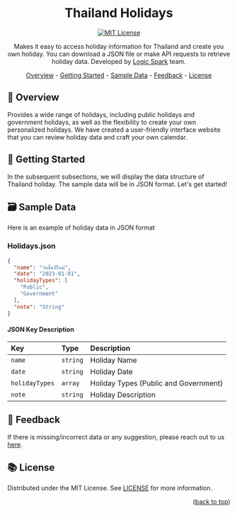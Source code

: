 <div align="center">
	<h1> Thailand Holidays </h1>
  
 [![MIT License](https://img.shields.io/badge/License-MIT-green.svg)](https://github.com/logicspark/thailand-holidays/blob/main/LICENSE)

 <p align=center> 
	 Makes it easy to access holiday information for Thailand and create you own holiday. You can download a JSON file or make API requests to retrieve holiday data. Developed by <a href="https://www.logicspark.com">Logic Spark</a> team.
</p>

<a id="readme-top"></a>

</div>

<div align="center">
  <a href="#open_book-overview">Overview</a> - 
  <a href="#rocket-getting-started">Getting Started</a> - 
  <a href="#card_file_box-sample-data">Sample Data</a> -
  <a href="#speech_balloon-feedback">Feedback</a> -
  <a href="#books-license">License</a>
</div>

## :open_book: Overview

Provides a wide range of holidays, including public holidays and government holidays, as well as the flexibility to create your own personalized holidays. We have created a user-friendly interface website that you can review holiday data and craft your own calendar.


## :rocket: Getting Started

In the subsequent subsections, we will display the data structure of Thailand holiday. The sample data will be in JSON format. Let's get started!

## :card_file_box: Sample Data

Here is an example of holiday data in JSON format

### Holidays.json

```json
{
  "name": "วันขึ้นปีใหม่",
  "date": "2023-01-01",
  "holidayTypes": [
    "Public",
    "Government"
  ],
  "note": "String"
}
```

#### JSON Key Description

| Key            | Type     | Description                    |
| :------------- | :------- | :----------------------------- |
| `name` | `string` | Holiday Name |
| `date` | `string` | Holiday Date |
| `holidayTypes` | `array` | Holiday Types (Public and Government) |
| `note` | `string` | Holiday Description |


## :speech_balloon: Feedback

If there is missing/incorrect data or any suggestion, please reach out to us [here](https://github.com/logicspark/thailand-holidays/issues/new).

## :books: License

Distributed under the MIT License. See [LICENSE](https://github.com/logicspark/thailand-holidays/blob/main/LICENSE) for more information.

<p align="right">(<a href="#readme-top">back to top</a>)</p>
